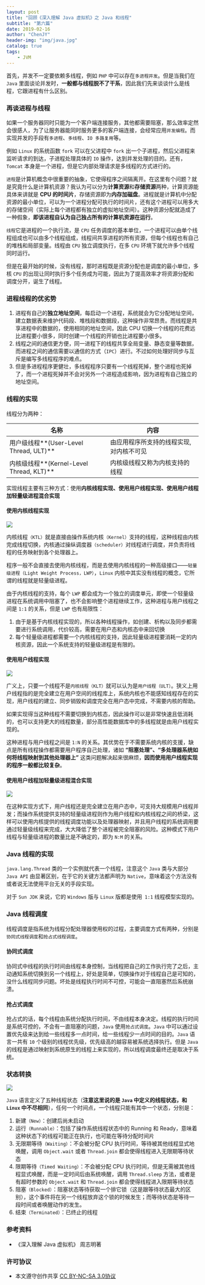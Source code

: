 ```yaml
---
layout: post
title: "回顾《深入理解 Java 虚拟机》之 Java 和线程"
subtitle: "第六篇"
date: 2019-02-16
author: "ChenJY"
header-img: "img/java.jpg"
catalog: true
tags: 
    - JVM
---
```


首先，并发不一定要依赖多线程，例如 `PHP` 中可以存在`多进程并发`。但是当我们在 `Java` 里面谈论并发时，**一般都与线程脱不了干系**，因此我们先来谈谈什么是线程，它跟进程有什么区别。

### 再谈进程与线程

如果一个服务器同时只能为一个客户端连接服务，其他都需要阻塞，那么效率定然会很感人，为了让服务器能同时服务更多的客户端连接，会经常应用`并发编程`。而实现并发的手段有`多进程`、`多线程`、`IO 多路复用`等。

例如 `Linux` 的系统函数 `fork` 可以在父进程中 `fork` 出一个子进程，然后父进程来监听请求的到达，子进程处理具体的 `IO` 操作，达到并发处理的目的。还有，`Tomcat` 本身是一个进程，但是它内部处理请求是多线程的方式进行的。

`进程`是计算机概念中很重要的抽象，它使得程序之间隔离开。在这里有个问题？就是究竟什么是计算机资源？我认为可以分为**计算资源**和**存储资源**两种，计算资源能具体来讲就是 **CPU 的时间片**，存储资源即为**内存加磁盘**。进程就是计算机中分配资源的最小单位，可以为一个进程分配可执行的时间片，还有这个进程可以用多大的存储空间（实际上每个进程都有独立的虚拟地址空间）。这种资源分配就造成了一种假象，**即该进程自认为自己独占所有的计算机资源在运行**。

`线程`它是进程的一个执行流，是 `CPU` 任务调度的基本单位，一个进程可以由单个线程组成也可以由多个线程组成，线程间共享进程的所有资源，但每个线程也有自己的堆栈和局部变量。线程由 `CPU` 独立调度执行，在多 `CPU` 环境下就允许多个线程同时运行。

但是在最开始的时候，没有线程，那时进程既是资源分配也是调度的最小单位，多核 `CPU` 的出现让同时执行多个任务成为可能，因此为了提高效率才将资源分配和调度分开，诞生了线程。

### 进程线程的优劣势

 1. 进程有自己的**独立地址空间**，每启动一个进程，系统就会为它分配地址空间，建立数据表来维护代码段、堆栈段和数据段，这种操作非常昂贵。而线程是共享进程中的数据的，使用相同的地址空间，因此 CPU 切换一个线程的花费远比进程要小很多，同时创建一个线程的开销也比进程要小很多。
 2. 线程之间的通信更方便，同一进程下的线程共享全局变量、静态变量等数据，而进程之间的通信需要以通信的方式（`IPC`）进行。不过如何处理好同步与互斥是编写多线程程序的难点。
 3. 但是多进程程序更健壮，多线程程序只要有一个线程死掉，整个进程也死掉了，而一个进程死掉并不会对另外一个进程造成影响，因为进程有自己独立的地址空间。

### 线程的实现

线程分为两种：

| 名称 | 内容 |
| ------ | ------ |
| 用户级线程**(User-Level Thread, ULT)** | 由应用程序所支持的线程实现, 对内核不可见 |
| 内核级线程**(Kernel-Level Thread, KLT)** | 内核级线程又称为内核支持的线程 |

实现线程主要有三种方式：使用**内核线程实现、使用用户线程实现、使用用户线程加轻量级进程混合实现**

#### 使用内核线程实现

![](https://s2.ax1x.com/2019/02/16/ksKuQO.png)

内核线程`（KTL）`就是直接由操作系统内核`（Kernel）`支持的线程，这种线程由内核完成线程切换，内核通过操纵调度器`（scheduler）`对线程进行调度，并负责将线程的任务映射到各个处理器上。

程序一般不会直接去使用内核线程，而是去使用内核线程的一种高级接口——`轻量级进程（Light Weight Process，LWP）`，`Linux` 内核中其实没有线程的概念，它所谓的线程就是轻量级进程。

由于内核线程的支持，每个 `LWP` 都会成为一个独立的调度单元，即使一个轻量级进程在系统调用中阻塞了，也不会影响整个进程继续工作，这种进程与用户线程之间是 `1:1` 的关系，但是 `LWP` 也有局限性：
1. 由于是基于内核线程实现的，所以各种线程操作，如创建、析构以及同步都需要进行系统调用，代价较高，需要在用户态和内核态中来回切换
2. 每个轻量级进程都需要一个内核线程的支持，因此轻量级进程要消耗一定的内核资源，因此一个系统支持的轻量级进程是有限的。

#### 使用用户线程实现

![](https://s2.ax1x.com/2019/02/16/ksMuhq.png)

广义上，只要一个线程不是`内核线程（KLT）`就可以认为是`用户线程（ULT）`。狭义上用户线程指的是完全建立在用户空间的线程库上，系统内核也不能感知线程存在的实现，用户线程的建立、同步销毁和调度完全在用户态中完成，不需要内核的帮助。

如果实现得当这种线程不需要切换到内核态，因此操作可以是非常快速且低消耗的，也可以支持更大的线程数量，部分高性能数据库中的多线程就是由用户线程实现的。

这种进程与用户线程之间是 `1:N` 的关系。其优势在于不需要系统内核的支援，缺点是所有线程操作都需要用户程序自己处理，诸如 **“阻塞处理”、“多处理器系统如何将线程映射到其他处理器上”** 这类问题解决起来很麻烦，**因而使用用户线程实现的程序一般都比较复杂**。

#### 使用用户线程加轻量级进程混合实现

![](https://s2.ax1x.com/2019/02/16/ksK579.png)

在这种实现方式下，用户线程还是完全建立在用户态中，可支持大规模用户线程并发；而操作系统提供支持的轻量级进程则作为用户线程和内核线程之间的桥梁，这样可以使用内核提供的线程调度功能以及处理器映射，并且用户线程的系统调用要通过轻量级线程来完成，大大降低了整个进程被完全阻塞的风险。这种模式下用户线程与轻量级进程的数量比是不确定的，即为 `N:M` 的关系。

### Java 线程的实现

`java.lang.Thread` 类的一个实例就代表一个线程，注意这个 `Java` 类与大部分 `Java API` 由显著区别，在于它的关键方法都声明为 `Native`，意味着这个方法没有或者说无法使用平台无关的手段实现。

对于 `Sun JDK` 来说，它的 `Windows` 版与 `Linux` 版都是使用` 1:1` 线程模型实现的。

### Java 线程调度

线程调度是指系统为线程分配处理器使用权的过程，主要调度方式有两种，分别是`协同式线程调度`和`抢占式线程调度`。

#### 协同式调度

协同式中线程的执行时间由线程本身控制，当线程把自己的工作执行完了之后，主动通知系统切换到另一个线程上，好处是简单，切换操作对于线程自己是可知的，没什么线程同步问题。坏处是线程执行时间不可控，可能会一直阻塞然后系统崩溃。

#### 抢占式调度

抢占式的话，每个线程由系统分配执行时间，不由线程本身决定。线程的执行时间是系统可控的，不会有一直阻塞的问题，`Java` 使用`抢占式调度`。`Java` 中可以通过设置优先级来达到给一些线程多一点时间，给一些线程少一点时间的目的。`Java` 语言一共有 `10` 个级别的线程优先级，优先级高的越容易被系统选择执行。但是 `Java` 的线程是通过映射到系统原生的线程上来实现的，所以线程调度最终还是取决于系统。

### 状态转换

![](https://s2.ax1x.com/2019/02/16/ksMyHH.png)

`Java` 语言定义了五种线程状态（**注意这里说的是 `Java` 中定义的线程状态，和 `Linux` 中不尽相同**），任何一个时间点，一个线程只能有其中一个状态，分别是：

1. 新建`（New）`：创建后尚未启动
2. 运行`（Runnable）`：包括了操作系统线程状态中的 Running 和 Ready，意味着这种状态下的线程可能正在执行，也可能在等待分配时间片
3. 无限期等待`（Waiting）`：不会被分配 CPU 执行时间，等待被其他线程显式地唤醒，调用 `Object.wait` 或者 `Thread.join` 都会使得线程进入无限期等待状态
4. 限期等待`（Timed Waiting）`：不会被分配 CPU 执行时间，但是无需被其他线程显式唤醒，而是一定时间后由系统唤醒，调用 `Thread.sleep` 方法，或者是有超时参数的 `Object.wait` 和 `Thread.join` 都会使得线程进入限期等待状态
5. 阻塞`（Blocked）`：阻塞状态等待获取一个排它锁（这是跟等待状态最大的区别），这个事件将在另一个线程放弃这个锁的时候发生；而等待状态是等待一段时间或者唤醒动作的发生。
6. 结束`（Terminated）`：已终止的线程

### 参考资料

- 《深入理解 Java 虚拟机》 周志明著

### 许可协议

- 本文遵守创作共享 [CC BY-NC-SA 3.0协议](https://creativecommons.org/licenses/by-nc-sa/3.0/cn/)
